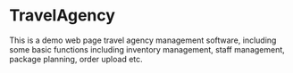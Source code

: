# TravelAgency
This is a demo web page travel agency management software, including some basic functions including inventory management, staff management, package planning, order upload etc. 

